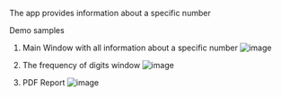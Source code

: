 
The app provides information about a specific number

Demo samples

1. Main Window with all information about a specific number
![image](https://github.com/yaroslavyatsyk/Number-Analyzer-App/assets/31794068/686711c6-76e1-4ad0-850a-8e0159a69e0a)



2. The frequency of digits window
![image](https://github.com/yaroslavyatsyk/Number-Analyzer-App/assets/31794068/bffd5cf0-2924-43a7-b07a-631d7a279c3a)

3. PDF Report
![image](https://github.com/yaroslavyatsyk/Number-Analyzer-App/assets/31794068/641fc51a-71e7-4b70-a3dd-f7479da9c0f8)
